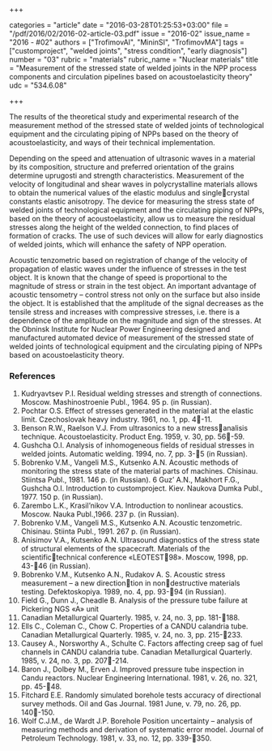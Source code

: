+++

categories = "article"
date = "2016-03-28T01:25:53+03:00"
file = "/pdf/2016/02/2016-02-article-03.pdf"
issue = "2016-02"
issue_name = "2016 - #02"
authors = ["TrofimovAI", "MininSI", "TrofimovMA"]
tags = ["customproject", "welded joints", "stress condition", "early diagnosis"]
number = "03"
rubric = "materials"
rubric_name = "Nuclear materials"
title = "Measurement of the stressed state of welded joints in the NPP process components and circulation pipelines based on acoustoelasticity theory"
udc = "534.6.08"


+++


The results of the theoretical study and experimental research of the measurement method of the stressed state of welded joints of technological equipment and the circulating piping of NPPs based on the theory of acoustoelasticity, and ways of their technical implementation.

Depending on the speed and attenuation of ultrasonic waves in a material by its composition, structure and preferred orientation of the grains determine uprugosti and strength characteristics. 
Measurement of the velocity of longitudinal and shear waves in polycrystalline materials allows to obtain the numerical values of the elastic modulus and singlecrystal constants elastic anisotropy. 
The device for measuring the stress state of welded joints of technological equipment and the circulating piping of NPPs, based on the theory of acoustoelasticity, allow us to measure the residual stresses along the height of the welded connection, to find places of formation of cracks. 
The use of such devices will allow for early diagnostics of welded joints, which will enhance the safety of NPP operation.

Acoustic tenzometric based on registration of change of the velocity of propagation of elastic waves under the influence of stresses in the test object. 
It is known that the change of speed is proportional to the magnitude of stress or strain in the test object.
An important advantage of acoustic tensometry – control stress not only on the surface but also inside the object. 
It is established that the amplitude of the signal decreases as the tensile stress and increases with compressive stresses, i.e. there is a dependence
of the amplitude on the magnitude and sign of the stresses. 
At the Obninsk Institute for Nuclear Power Engineering designed and manufactured automated device of measurement of the stressed state of welded joints of technological equipment and the circulating piping of NPPs based on acoustoelasticity theory.

### References

1. Kudryavtsev P.I. Residual welding stresses and strength of connections. Moscow. Mashinostroenie Publ., 1964. 95 р. (in Russian).
2. Pochtar O.S. Effect of stresses generated in the material at the elastic limit. Czechoslovak heavy industry. 1961, no. 1, pp. 4-11.
3. Benson R.W., Raelson V.J. From ultrasonics to a new stressanalisis technique. Acoustoelasticity. Product Eng. 1959, v. 30, рp. 56-59.
4. Gushcha O.I. Analysis of inhomogeneous fields of residual stresses in welded joints. Automatic welding. 1994, no. 7, pp. 3-5 (in Russian).
5. Bobrenko V.M., Vangeli M.S., Kutsenko A.N. Acoustic methods of monitoring the stress state of the material parts of machines. Chisinau. Stiintsa Publ., 1981. 146 p. (in Russian).
6 Guz’ A.N., Makhort F.G., Gushcha O.I. Introduction to customproject. Kiev. Naukova Dumka Publ., 1977. 150 p. (in Russian).
7. Zarembo L.K., Krasil’nikov V.A. Introduction to nonlinear acoustics. Moscow. Nauka Publ.,1966. 237 p. (in Russian).
8. Bobrenko V.M., Vangeli M.S., Kutsenko A.N. Acoustic tenzometric. Chisinau. Stiinta Publ., 1991. 267 p. (in Russian).
9. Anisimov V.A., Kutsenko A.N. Ultrasound diagnostics of the stress state of structural elements of the spacecraft. Materials of the scientifictechnical conference «LEOTEST98». Moscow, 1998, pp. 43-46 (in Russian).
10. Bobrenko V.M., Kutsenko A.N., Rudakov A. S. Acoustic stress measurement – a new directiontion in nondestructive materials testing. Defektoskopiya. 1989, no. 4, pp. 93-94 (in Russian).
11. Field G., Dunn J., Cheadle B. Analysis of the pressure tube failure at Pickering NGS «A» unit
2. Canadian Metallurgical Quarterly. 1985, v. 24, no. 3, pp. 181-188.
12. Ells C., Coleman C., Chow C. Properties of a CANDU calandria tube. Canadian Metallurgical Quarterly. 1985, v. 24, no. 3, pp. 215-233.
13. Causey A., Norsworthy A., Schulte C. Factors affecting creep sag of fuel channels in CANDU calandria tube. Canadian Metallurgical Quarterly. 1985, v. 24, no. 3, pp. 207-214.
14. Baron J., Dolbey M., Erven J. Improved pressure tube inspection in Candu reactors. Nuclear Engineering International. 1981, v. 26, no. 321, pp. 45-48.
15. Fitchard E.E. Randomly simulated borehole tests accuracy of directional survey methods. Oil and Gas Journal. 1981 June, v. 79, no. 26, pp. 140-150.
16. Wolf C.J.M., de Wardt J.P. Borehole Position uncertainty – analysis of measuring methods and derivation of systematic error model. Journal of Petroleum Technology. 1981, v. 33, no. 12, pp. 339-350.